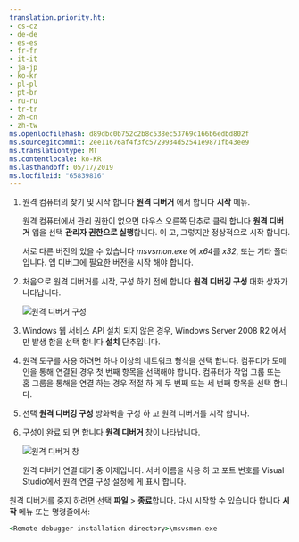 ```yaml
---
translation.priority.ht:
- cs-cz
- de-de
- es-es
- fr-fr
- it-it
- ja-jp
- ko-kr
- pl-pl
- pt-br
- ru-ru
- tr-tr
- zh-cn
- zh-tw
ms.openlocfilehash: d89dbc0b752c2b8c538ec53769c166b6edbd802f
ms.sourcegitcommit: 2ee11676af4f3fc5729934d52541e9871fb43ee9
ms.translationtype: MT
ms.contentlocale: ko-KR
ms.lasthandoff: 05/17/2019
ms.locfileid: "65839816"
---
```

1. 원격 컴퓨터의 찾기 및 시작 합니다 **원격 디버거** 에서 합니다 **시작** 메뉴. 
   
   원격 컴퓨터에서 관리 권한이 없으면 마우스 오른쪽 단추로 클릭 합니다 **원격 디버거** 앱을 선택 **관리자 권한으로 실행**합니다. 이 고, 그렇지만 정상적으로 시작 합니다.

   서로 다른 버전의 있을 수 있습니다 *msvsmon.exe* 에 *x64*를 *x32*, 또는 기타 폴더입니다. 앱 디버그에 필요한 버전을 시작 해야 합니다. 
   
1. 처음으로 원격 디버거를 시작, 구성 하기 전에 합니다 **원격 디버깅 구성** 대화 상자가 나타납니다.  
  
    ![원격 디버거 구성](../media/remotedebuggerconfwizardpage.png "원격 디버거 구성")  
  
1. Windows 웹 서비스 API 설치 되지 않은 경우, Windows Server 2008 R2 에서만 발생 함을 선택 합니다 **설치** 단추입니다.  
  
1. 원격 도구를 사용 하려면 하나 이상의 네트워크 형식을 선택 합니다. 컴퓨터가 도메인을 통해 연결된 경우 첫 번째 항목을 선택해야 합니다. 컴퓨터가 작업 그룹 또는 홈 그룹을 통해을 연결 하는 경우 적절 하 게 두 번째 또는 세 번째 항목을 선택 합니다.  
  
1. 선택 **원격 디버깅 구성** 방화벽을 구성 하 고 원격 디버거를 시작 합니다.  
  
1. 구성이 완료 되 면 합니다 **원격 디버거** 창이 나타납니다.
  
    ![원격 디버거 창](../media/remotedebuggerwindow.png "원격 디버거 창")
  
    원격 디버거 연결 대기 중 이제입니다. 서버 이름을 사용 하 고 포트 번호를 Visual Studio에서 원격 연결 구성 설정에 게 표시 합니다.  
  
원격 디버거를 중지 하려면 선택 **파일** > **종료**합니다. 다시 시작할 수 있습니다 합니다 **시작** 메뉴 또는 명령줄에서:  
  
```cmd
<Remote debugger installation directory>\msvsmon.exe
```
